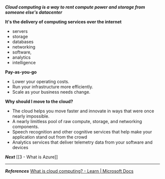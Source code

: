 ***Cloud computing is a way to rent compute power and storage from someone else's datacenter***

**It's the delivery of computing services over the internet**
- servers
- storage
- databases
- networking
- software,
- analytics
- intelligence

**Pay-as-you-go**
- Lower your operating costs.
- Run your infrastructure more efficiently.
- Scale as your business needs change.

**Why should I move to the cloud?**

- The cloud helps you move faster and innovate in ways that were once nearly impossible.
- A nearly limitless pool of raw compute, storage, and networking components.
- Speech recognition and other cognitive services that help make your application stand out from the crowd
- Analytics services that deliver telemetry data from your software and devices

***Next***
 [[3 - What is Azure]]
 
---

 ***References***
 [What is cloud computing? - Learn | Microsoft Docs](https://docs.microsoft.com/en-us/learn/modules/intro-to-azure-fundamentals/what-is-cloud-computing)